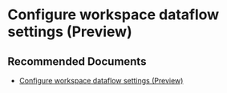   <properties
	pageTitle="assign workspaces to your azure data lake storage gen2"
	description="assign workspaces to your azure data lake storage gen2"
	service="microsoft.PowerBIDedicated"
	resource="capacities"
	authors="pjfreitas"
	ms.author="pfreitas"	
	displayOrder="200"
	selfHelpType="generic"
	supportTopicIds="32633795"
	productPesIds="16334"
	cloudEnvironments="public, MoonCake, fairfax" 
	articleId="88cd7b82-3747-6349-2b0a-3d0ca18ddfc2"
/>

# Configure workspace dataflow settings (Preview)

## **Recommended Documents**

* [Configure workspace dataflow settings (Preview)](https://docs.microsoft.com/power-bi/service-dataflows-configure-workspace-storage-settings)
